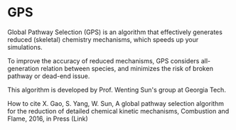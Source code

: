 # GPS

Global Pathway Selection (GPS) is an algorithm that effectively generates reduced (skeletal) chemistry mechanisms, ​which speeds up your simulations.

To improve the accuracy of reduced mechanisms, GPS considers all-generation relation between species, and minimizes the risk of broken pathway or dead-end issue. 

This algorithm is developed by Prof. Wenting Sun's group at Georgia Tech.

How to cite
X. Gao, S. Yang, W. Sun, A global pathway selection algorithm for the reduction of detailed chemical kinetic mechanisms, Combustion and Flame, 2016, in Press (Link)
